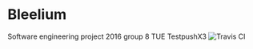 # Bleelium
Software engineering project 2016 group 8 TUE
TestpushX3
![Travis CI](https://travis-ci.org/Vaults/Bleelium.svg?branch=master)
